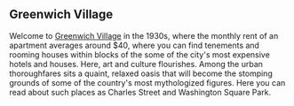 ## Greenwich Village

Welcome to [Greenwich Village](http://greenwichvillage.nyc) in the 1930s, where the monthly rent of an apartment averages around $40, where you can find tenements and rooming houses within blocks of the some of the city's most expensive hotels and houses. Here, art and culture flourishes. Among the urban thoroughfares sits a quaint, relaxed oasis that will become the stomping grounds of some of the country's most mythologized figures. Here you can read about such places as Charles Street and Washington Square Park. 
